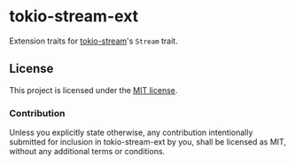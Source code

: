 # tokio-stream-ext

Extension traits for [tokio-stream](https://docs.rs/tokio-stream)'s `Stream` trait.

## License

This project is licensed under the [MIT license](LICENSE).

### Contribution

Unless you explicitly state otherwise, any contribution intentionally submitted
for inclusion in tokio-stream-ext by you, shall be licensed as MIT, without any additional
terms or conditions.
